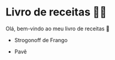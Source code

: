 # Livro de receitas :man_cook:

Olá, bem-vindo ao meu livro de receitas :cookie:

- Strogonoff de Frango

- Pavê
